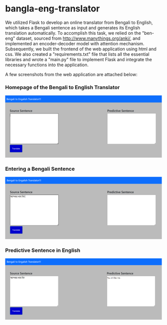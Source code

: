 # bangla-eng-translator

We utilized Flask to develop an online translator from Bengali to English, which takes a Bengali sentence as input and generates its English translation automatically. To accomplish this task, we relied on the "ben-eng" dataset, sourced from http://www.manythings.org/anki/, and implemented an encoder-decoder model with attention mechanism. Subsequently, we built the frontend of the web application using html and css. We also created a "requirements.txt" file that lists all the essential libraries and wrote a "main.py" file to implement Flask and integrate the necessary functions into the application.

A few screenshots from the web application are attached below:

### Homepage of the Bengali to English Translator
![Home Page](https://github.com/aimanlameesa/Natural-Language-Processing/blob/main/Assignments/Bengali-English%20Translation/images/homepage.png)

### Entering a Bengali Sentence
![Entering Bengali Sentence](https://github.com/aimanlameesa/Natural-Language-Processing/blob/main/Assignments/Bengali-English%20Translation/images/input.png)

### Predictive Sentence in English
![Predictive Sentence English](https://github.com/aimanlameesa/Natural-Language-Processing/blob/main/Assignments/Bengali-English%20Translation/images/output.png)

